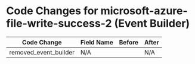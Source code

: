 # Code Changes for microsoft-azure-file-write-success-2 (Event Builder)

| Code Change | Field Name | Before | After |
|-------------|------------|--------|-------|
| removed_event_builder | N/A |  | N/A |